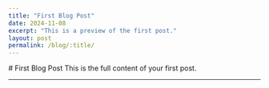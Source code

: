 ```yaml
---
title: "First Blog Post"
date: 2024-11-08
excerpt: "This is a preview of the first post."
layout: post
permalink: /blog/:title/
---
```


<div class="post">
# First Blog Post
This is the full content of your first post.
</div>

---

